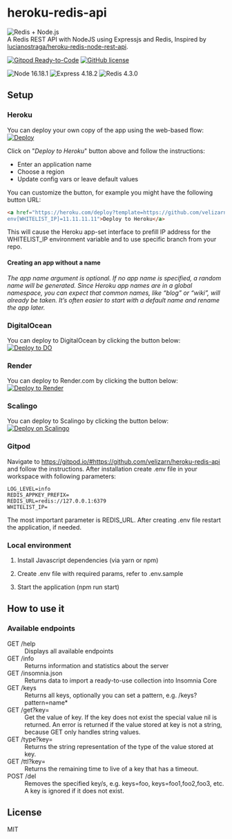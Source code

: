 # heroku-redis-api

<img src="public/redis.png" alt="Redis + Node.js" /><br />
A Redis REST API with NodeJS using Expressjs and Redis, Inspired by [lucianostraga/heroku-redis-node-rest-api](https://github.com/lucianostraga/heroku-redis-node-rest-api).

[![Gitpod Ready-to-Code](https://img.shields.io/badge/Gitpod-Ready--to--Code-blue?logo=gitpod)](https://gitpod.io/#https://github.com/velizarn/heroku-redis-api)
[![GitHub license](https://img.shields.io/badge/license-MIT-blue.svg)](https://github.com/velizarn/heroku-redis-api/blob/main/LICENSE)

![Node 16.18.1](https://img.shields.io/badge/node-16.18.1-blueviolet.svg)
![Express 4.18.2](https://img.shields.io/badge/express-4.18.2-yellowgreen.svg)
![Redis 4.3.0](https://img.shields.io/badge/redis-4.3.0-yellowgreen.svg)

## Setup

### Heroku

You can deploy your own copy of the app using the web-based flow:<br />
[![Deploy](https://www.herokucdn.com/deploy/button.svg)](https://heroku.com/deploy?template=https://github.com/velizarn/heroku-redis-api/tree/main)

Click on "*Deploy to Heroku*" button above and follow the instructions:
* Enter an application name
* Choose a region
* Update config vars or leave default values

You can customize the button, for example you might have the following button URL:
```html
<a href="https://heroku.com/deploy?template=https://github.com/velizarn/heroku-redis-api/tree/main&
env[WHITELIST_IP]=11.11.11.11">Deploy to Heroku</a>
```
This will cause the Heroku app-set interface to prefill IP address for the WHITELIST_IP environment variable and to use specific branch from your repo.

#### Creating an app without a name

*The app name argument is optional. If no app name is specified, a random name will be generated.
Since Heroku app names are in a global namespace, you can expect that common names, like “blog” or “wiki”, will already be taken. It’s often easier to start with a default name and rename the app later.*

### DigitalOcean

You can deploy to DigitalOcean by clicking the button below:<br />
[![Deploy to DO](https://www.deploytodo.com/do-btn-blue.svg)](https://cloud.digitalocean.com/apps/new?repo=https://github.com/velizarn/heroku-redis-api/tree/main)

### Render

You can deploy to Render.com by clicking the button below:<br />
[![Deploy to Render](https://render.com/images/deploy-to-render-button.svg)](https://render.com/deploy)
### Scalingo

You can deploy to Scalingo by clicking the button below:<br />
[![Deploy on Scalingo](https://cdn.scalingo.com/deploy/button.svg)](https://my.scalingo.com/deploy?source=https://github.com/velizarn/heroku-redis-api#main)

### Gitpod

Navigate to https://gitpod.io/#https://github.com/velizarn/heroku-redis-api and follow the instructions.
 After installation create .env file in your workspace with following parameters:

```
LOG_LEVEL=info
REDIS_APPKEY_PREFIX=
REDIS_URL=redis://127.0.0.1:6379
WHITELIST_IP=
```
The most important parameter is REDIS_URL. After creating .env file restart the application, if needed.


### Local environment

1) Install Javascript dependencies (via yarn or npm)

2) Create .env file with required params, refer to .env.sample

3) Start the application (npm run start)

## How to use it

### Available endpoints

<dl>
  <dt>GET /help</dt>
    <dd>Displays all available endpoints</dd>
  <dt>GET /info</dt>
    <dd>Returns information and statistics about the server</dd>
  <dt>GET /insomnia.json</dt>
    <dd>Returns data to import a ready-to-use collection into Insomnia Core</dd>
  <dt>GET /keys</dt>
    <dd>Returns all keys, optionally you can set a pattern, e.g. /keys?pattern=name*</dd>
  <dt>GET /get?key=</dt>
    <dd>Get the value of key. If the key does not exist the special value nil is returned. An error is returned if the value stored at key is not a string, because GET only handles string values.</dd>
  <dt>GET /type?key=</dt>
    <dd>Returns the string representation of the type of the value stored at key.</dd>
  <dt>GET /ttl?key=</dt>
    <dd>Returns the remaining time to live of a key that has a timeout.</dd>
  <dt>POST /del</dt>
    <dd>Removes the specified key/s, e.g. keys=foo, keys=foo1,foo2,foo3, etc. A key is ignored if it does not exist.</dd>
</dl>

## License

MIT
